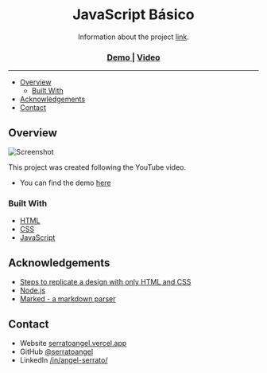 <h1 align="center">JavaScript Básico</h1>

<div align="center">
   Information about the project <a href="#" target="_blank">link</a>.
</div>

<div align="center">
  <h3>
    <a href="#">
      Demo
    </a>
    <span>|</span>
    <a href="#">
      Video
    </a>
  </h3>
</div>

---

- [Overview](#overview)
  - [Built With](#built-with)
- [Acknowledgements](#acknowledgements)
- [Contact](#contact)

## Overview

![Screenshot](https://images.unsplash.com/photo-1566241477600-ac026ad43874?ixlib=rb-1.2.1&ixid=MnwxMjA3fDB8MHxwaG90by1wYWdlfHx8fGVufDB8fHx8&auto=format&fit=crop&w=1446&q=80)

This project was created following the YouTube video.

- You can find the demo [here](https://serratoangel.github.io/memotest/)

### Built With

- [HTML](https://developer.mozilla.org/en-US/docs/Web/HTML)
- [CSS](https://developer.mozilla.org/en-US/docs/Web/CSS)
- [JavaScript](https://developer.mozilla.org/en-US/docs/Web/javascript)

## Acknowledgements

- [Steps to replicate a design with only HTML and CSS](https://devchallenges-blogs.web.app/how-to-replicate-design/)
- [Node.js](https://nodejs.org/)
- [Marked - a markdown parser](https://github.com/chjj/marked)

## Contact

- Website [serratoangel.vercel.app](https://portfolio-serratoangel.vercel.app/)
- GitHub [@serratoangel](https://github.com/serratoangel)
- LinkedIn [/in/angel-serrato/](https://www.linkedin.com/in/angel-serrato/)